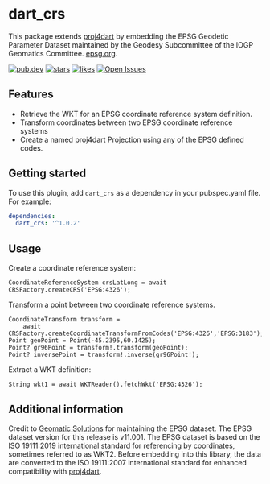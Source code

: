 # dart_crs

This package extends [proj4dart](https://pub.dev/packages/proj4dart) by embedding the EPSG 
Geodetic Parameter Dataset maintained by the Geodesy Subcommittee of the 
IOGP Geomatics Committee. [epsg.org](https://epsg.org).

[![pub.dev](https://img.shields.io/pub/v/dart_crs.svg?label=Latest+Version)](https://pub.dev/packages/dart_crs)
[![stars](https://badgen.net/github/stars/badger3512/dart_crs?label=stars&color=green&icon=github)](https://github.com/badger3512/dart_crs/stargazers)
[![likes](https://img.shields.io/pub/likes/dart_crs?logo=flutter)](https://pub.dev/packages/dart_crs/score)
[![Open Issues](https://badgen.net/github/open-issues/badger3512/dart_crs?label=Open+Issues&color=green)](https://GitHub.com/badger3512/dart_crs/issues)

## Features
- Retrieve the WKT for an EPSG coordinate reference system definition.
- Transform coordinates between two EPSG coordinate reference systems
- Create a named proj4dart Projection using any of the EPSG defined codes.

## Getting started

To use this plugin, add `dart_crs` as a dependency in your pubspec.yaml file. For example:
```yaml
dependencies:
  dart_crs: '^1.0.2'
```
## Usage

Create a coordinate reference system:

```
CoordinateReferenceSystem crsLatLong = await CRSFactory.createCRS('EPSG:4326');
```
Transform a point between two coordinate reference systems.

```
CoordinateTransform transform = 
    await CRSFactory.createCoordinateTransformFromCodes('EPSG:4326','EPSG:3183');
Point geoPoint = Point(-45.2395,60.1425);
Point? gr96Point = transform!.transform(geoPoint);
Point? inversePoint = transform!.inverse(gr96Point!);
```
Extract a WKT definition:
```
String wkt1 = await WKTReader().fetchWkt('EPSG:4326');
```
## Additional information

Credit to [Geomatic Solutions](https://geomaticsolutions.com) for maintaining the EPSG dataset. The EPSG dataset version for this release is v11.001. The EPSG dataset is based on the ISO 19111:2019 international standard for referencing by coordinates, sometimes referred to as WKT2. Before embedding into this library, the data are converted to the ISO 19111:2007 international standard for enhanced compatibility with [proj4dart](https://pub.dev/packages/proj4dart).